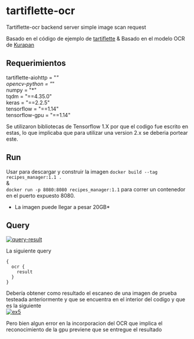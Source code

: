 # tartiflette-ocr
Tartiflette-ocr  backend server simple image scan request

Basado en el código de ejemplo de [tartiflette](https://tartiflette.io/docs/tutorial/getting-started)
&
Basado en el modelo OCR de [Kurapan](https://github.com/kurapan/CRNN)  

## Requerimientos

  tartiflette-aiohttp = "*"  
  opencv-python = "*"  
  numpy = "*"  
  tqdm = "==4.35.0"  
  keras = "==2.2.5"  
  tensorflow = "==1.14"  
  tensorflow-gpu = "==1.14"  

Se utilizaron bibliotecas de Tensorflow 1.X por que el codigo fue escrito en estas, lo que implicaba que para utilizar una version 2.x se deberia portear este.
## Run

Usar para descargar y construir la imagen `docker build --tag recipes_manager:1.1 .`  
&  
`docker run -p 8080:8080 recipes_manager:1.1` para correr un contenedor en el puerto expuesto 8080.

* La imagen puede llegar a pesar 20GB*

## Query
<a href="https://ibb.co/CWG8G1C"><img src="https://i.ibb.co/R7wbwvr/query-result.png" alt="query-result" border="0"></a>

La siguiente query  
```
{
  ocr {
    result
  }
}

```
Debería obtener como resultado el escaneo de una imagen de prueba testeada anteriormente y que se encuentra en el interior del codigo y que es la siguiente  
<a href="https://imgbb.com/"><img src="https://i.ibb.co/fGkR36v/ex5.png" alt="ex5" border="0"></a>

Pero bien algun error en la incorporacion del OCR que implica el reconocimiento de la gpu previene que se entregue el resultado   


